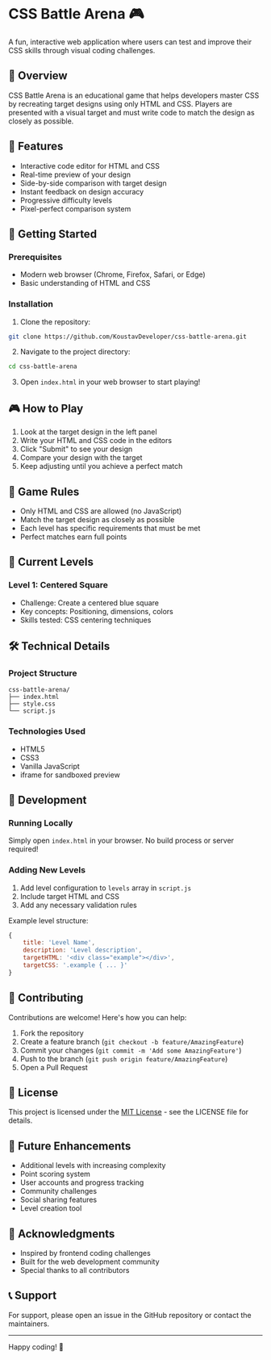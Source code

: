 # CSS Battle Arena 🎮

A fun, interactive web application where users can test and improve their CSS skills through visual coding challenges.

## 📖 Overview

CSS Battle Arena is an educational game that helps developers master CSS by recreating target designs using only HTML and CSS. Players are presented with a visual target and must write code to match the design as closely as possible.

## 🎯 Features

- Interactive code editor for HTML and CSS
- Real-time preview of your design
- Side-by-side comparison with target design
- Instant feedback on design accuracy
- Progressive difficulty levels
- Pixel-perfect comparison system

## 🚀 Getting Started

### Prerequisites

- Modern web browser (Chrome, Firefox, Safari, or Edge)
- Basic understanding of HTML and CSS

### Installation

1. Clone the repository:
```bash
git clone https://github.com/KoustavDeveloper/css-battle-arena.git
```

2. Navigate to the project directory:
```bash
cd css-battle-arena
```

3. Open `index.html` in your web browser to start playing!

## 🎮 How to Play

1. Look at the target design in the left panel
2. Write your HTML and CSS code in the editors
3. Click "Submit" to see your design
4. Compare your design with the target
5. Keep adjusting until you achieve a perfect match

## 📝 Game Rules

- Only HTML and CSS are allowed (no JavaScript)
- Match the target design as closely as possible
- Each level has specific requirements that must be met
- Perfect matches earn full points

## 🎨 Current Levels

### Level 1: Centered Square
- Challenge: Create a centered blue square
- Key concepts: Positioning, dimensions, colors
- Skills tested: CSS centering techniques

## 🛠️ Technical Details

### Project Structure
```
css-battle-arena/
├── index.html
├── style.css
└── script.js
```

### Technologies Used

- HTML5
- CSS3
- Vanilla JavaScript
- iframe for sandboxed preview

## 🧪 Development

### Running Locally

Simply open `index.html` in your browser. No build process or server required!

### Adding New Levels

1. Add level configuration to `levels` array in `script.js`
2. Include target HTML and CSS
3. Add any necessary validation rules

Example level structure:
```javascript
{
    title: 'Level Name',
    description: 'Level description',
    targetHTML: '<div class="example"></div>',
    targetCSS: '.example { ... }'
}
```

## 🤝 Contributing

Contributions are welcome! Here's how you can help:

1. Fork the repository
2. Create a feature branch (`git checkout -b feature/AmazingFeature`)
3. Commit your changes (`git commit -m 'Add some AmazingFeature'`)
4. Push to the branch (`git push origin feature/AmazingFeature`)
5. Open a Pull Request

## 📜 License

This project is licensed under the [MIT License](LICENSE) - see the LICENSE file for details.

## 🔮 Future Enhancements

- Additional levels with increasing complexity
- Point scoring system
- User accounts and progress tracking
- Community challenges
- Social sharing features
- Level creation tool

## 👏 Acknowledgments

- Inspired by frontend coding challenges
- Built for the web development community
- Special thanks to all contributors

## 📞 Support

For support, please open an issue in the GitHub repository or contact the maintainers.

---

Happy coding! 🚀